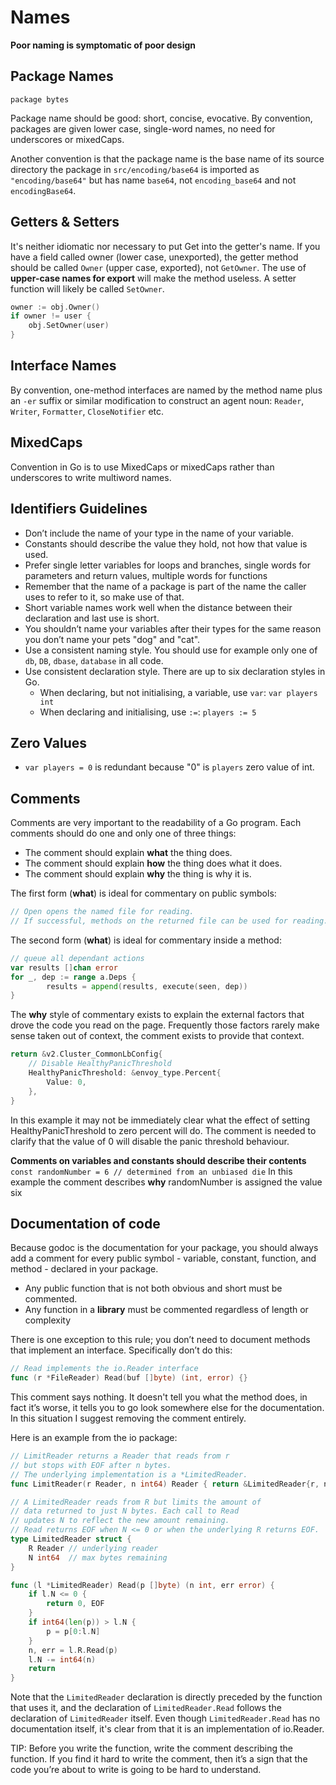 # Names

**Poor naming is symptomatic of poor design**

## Package Names
`package bytes`

 Package name should be good: short, concise, evocative. 
 By convention, packages are given lower case, single-word names, no need for underscores or mixedCaps.
 
 Another convention is that the package name is the base name of its source directory
 the package in `src/encoding/base64` is imported as `"encoding/base64"` but has name `base64`, not `encoding_base64` and not `encodingBase64`.
 
## Getters & Setters
It's neither idiomatic nor necessary to put Get into the getter's name.
If you have a field called owner (lower case, unexported), the getter method should be called `Owner` (upper case, exported), not `GetOwner`.
The use of **upper-case names for export** will make the method useless.
A setter function will likely be called `SetOwner`.
```go
owner := obj.Owner()
if owner != user {
    obj.SetOwner(user)
}
```

## Interface Names
By convention, one-method interfaces are named by the method name plus an `-er` suffix or similar modification to construct an agent noun: `Reader`, `Writer`, `Formatter`, `CloseNotifier` etc.

## MixedCaps
Convention in Go is to use MixedCaps or mixedCaps rather than underscores to write multiword names.

## Identifiers Guidelines
- Don’t include the name of your type in the name of your variable. 
- Constants should describe the value they hold, not how that value is used. 
- Prefer single letter variables for loops and branches, single words for parameters and return values, multiple words for functions 
- Remember that the name of a package is part of the name the caller uses to refer to it, so make use of that. 
- Short variable names work well when the distance between their declaration and last use is short. 
- You shouldn’t name your variables after their types for the same reason you don’t name your pets "dog" and "cat". 
- Use a consistent naming style. You should use for example only one of `db`, `DB`, `dbase`, `database` in all code. 
- Use consistent declaration style. There are up to six declaration styles in Go.
  - When declaring, but not initialising, a variable, use `var`: `var players int`
  - When declaring and initialising, use `:=`: `players := 5`
  

## Zero Values
- `var players = 0` is redundant because "0" is `players` zero value of int.

## Comments
Comments are very important to the readability of a Go program. Each comments should do one and only one of three things:
- The comment should explain **what** the thing does.
- The comment should explain **how** the thing does what it does.
- The comment should explain **why** the thing is why it is.

The first form (**what**) is ideal for commentary on public symbols:
```go
// Open opens the named file for reading.
// If successful, methods on the returned file can be used for reading.
```

The second form (**what**) is ideal for commentary inside a method:
```go
// queue all dependant actions
var results []chan error
for _, dep := range a.Deps {
        results = append(results, execute(seen, dep))
}
```

The **why** style of commentary exists to explain the external factors that drove the code you read on the page.
Frequently those factors rarely make sense taken out of context, the comment exists to provide that context.
```go
return &v2.Cluster_CommonLbConfig{
	// Disable HealthyPanicThreshold
    HealthyPanicThreshold: &envoy_type.Percent{
    	Value: 0,
    },
}
```
In this example it may not be immediately clear what the effect of setting HealthyPanicThreshold to zero percent will do.
The comment is needed to clarify that the value of 0 will disable the panic threshold behaviour.

**Comments on variables and constants should describe their contents**
`const randomNumber = 6 // determined from an unbiased die`
In this example the comment describes **why** randomNumber is assigned the value six

## Documentation of code
Because godoc is the documentation for your package, you should always add a comment for every public symbol - variable, constant, function, and method - declared in your package.
- Any public function that is not both obvious and short must be commented.
- Any function in a **library** must be commented regardless of length or complexity

There is one exception to this rule; you don’t need to document methods that implement an interface. Specifically don’t do this:
```go
// Read implements the io.Reader interface
func (r *FileReader) Read(buf []byte) (int, error) {}
```

This comment says nothing. It doesn't tell you what the method does, in fact it’s worse, it tells you to go look somewhere else for the documentation. In this situation I suggest removing the comment entirely.

Here is an example from the io package:
```go
// LimitReader returns a Reader that reads from r
// but stops with EOF after n bytes.
// The underlying implementation is a *LimitedReader.
func LimitReader(r Reader, n int64) Reader { return &LimitedReader{r, n} }

// A LimitedReader reads from R but limits the amount of
// data returned to just N bytes. Each call to Read
// updates N to reflect the new amount remaining.
// Read returns EOF when N <= 0 or when the underlying R returns EOF.
type LimitedReader struct {
	R Reader // underlying reader
	N int64  // max bytes remaining
}

func (l *LimitedReader) Read(p []byte) (n int, err error) {
	if l.N <= 0 {
		return 0, EOF
	}
	if int64(len(p)) > l.N {
		p = p[0:l.N]
	}
	n, err = l.R.Read(p)
	l.N -= int64(n)
	return
}
```

Note that the `LimitedReader` declaration is directly preceded by the function that uses it, and the declaration of `LimitedReader.Read` follows the declaration of `LimitedReader` itself.
Even though `LimitedReader.Read` has no documentation itself, it's clear from that it is an implementation of io.Reader.

TIP: Before you write the function, write the comment describing the function. If you find it hard to write the comment, then it’s a sign that the code you’re about to write is going to be hard to understand.


